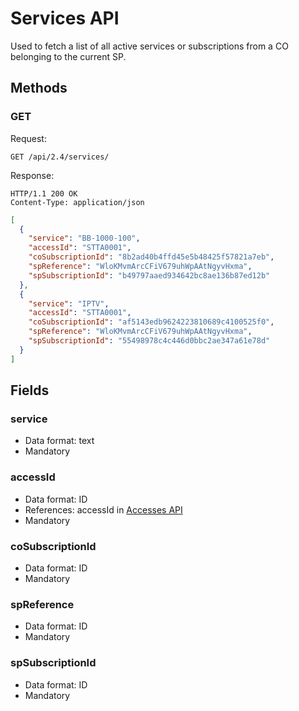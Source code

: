 # Services API

Used to fetch a list of all active services or subscriptions from a CO belonging to the current SP.

## Methods

### GET

Request:
```HTTP
GET /api/2.4/services/
```

Response:
```HTTP
HTTP/1.1 200 OK
Content-Type: application/json
```
```JSON
[
  {
    "service": "BB-1000-100",
    "accessId": "STTA0001",
    "coSubscriptionId": "8b2ad40b4ffd45e5b48425f57821a7eb",
    "spReference": "WloKMvmArcCFiV679uhWpAAtNgyvHxma",
    "spSubscriptionId": "b49797aaed934642bc8ae136b87ed12b"
  },
  {
    "service": "IPTV",
    "accessId": "STTA0001",
    "coSubscriptionId": "af5143edb9624223810689c4100525f0",
    "spReference": "WloKMvmArcCFiV679uhWpAAtNgyvHxma",
    "spSubscriptionId": "55498978c4c446d0bbc2ae347a61e78d"
  }
]
```

## Fields

### service

 * Data format: text
 * Mandatory
 
### accessId

 * Data format: ID
 * References: accessId in [Accesses API](accesses.md)
 * Mandatory

### coSubscriptionId
 * Data format: ID
 * Mandatory
  
### spReference
 * Data format: ID
 * Mandatory

### spSubscriptionId
 * Data format: ID
 * Mandatory